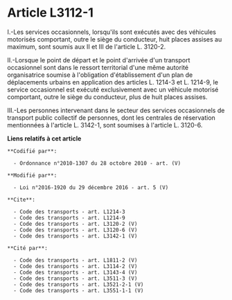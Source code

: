# Article L3112-1

I.-Les services occasionnels, lorsqu'ils sont exécutés avec des véhicules motorisés comportant, outre le siège du conducteur,
huit places assises au maximum, sont soumis aux II et III de l'article L. 3120-2. 

II.-Lorsque le point de départ et le point d'arrivée d'un transport occasionnel sont dans le ressort territorial d'une même
autorité organisatrice soumise à l'obligation d'établissement d'un plan de déplacements urbains en application des articles
L. 1214-3 et L. 1214-9, le service occasionnel est exécuté exclusivement avec un véhicule motorisé comportant, outre le siège
du conducteur, plus de huit places assises. 

III.-Les personnes intervenant dans le secteur des services occasionnels de transport public collectif de personnes, dont les
centrales de réservation mentionnées à l'article L. 3142-1, sont soumises à l'article L. 3120-6.

**Liens relatifs à cet article**

	**Codifié par**:

	  - Ordonnance n°2010-1307 du 28 octobre 2010 - art. (V)

	**Modifié par**:

	  - Loi n°2016-1920 du 29 décembre 2016 - art. 5 (V)

	**Cite**:

	  - Code des transports - art. L1214-3
	  - Code des transports - art. L1214-9
	  - Code des transports - art. L3120-2 (V)
	  - Code des transports - art. L3120-6 (V)
	  - Code des transports - art. L3142-1 (V)

	**Cité par**:

	  - Code des transports - art. L1811-2 (V)
	  - Code des transports - art. L3114-2 (V)
	  - Code des transports - art. L3143-4 (V)
	  - Code des transports - art. L3511-3 (V)
	  - Code des transports - art. L3521-2-1 (V)
	  - Code des transports - art. L3551-1-1 (V)
